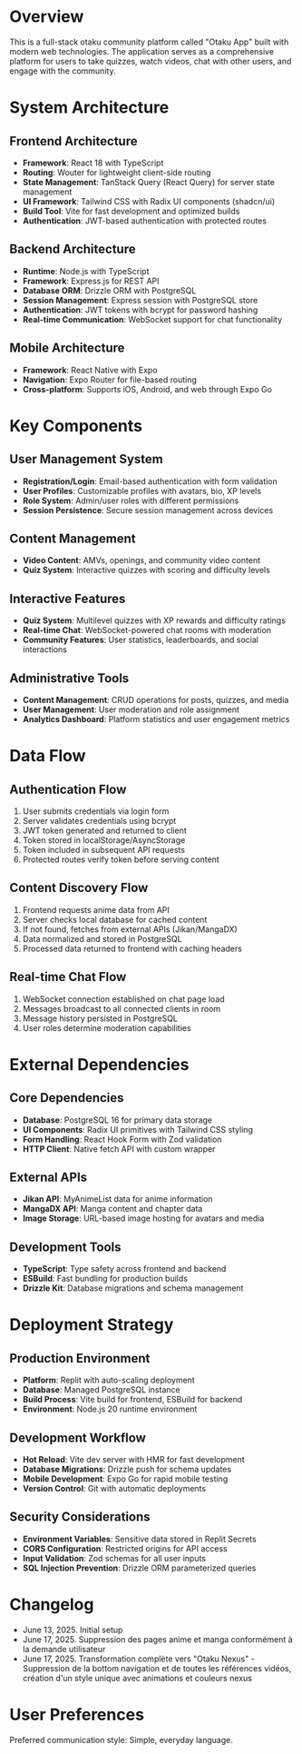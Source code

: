 # Overview

This is a full-stack otaku community platform called "Otaku App" built with modern web technologies. The application serves as a comprehensive platform for users to take quizzes, watch videos, chat with other users, and engage with the community.

# System Architecture

## Frontend Architecture
- **Framework**: React 18 with TypeScript
- **Routing**: Wouter for lightweight client-side routing
- **State Management**: TanStack Query (React Query) for server state management
- **UI Framework**: Tailwind CSS with Radix UI components (shadcn/ui)
- **Build Tool**: Vite for fast development and optimized builds
- **Authentication**: JWT-based authentication with protected routes

## Backend Architecture
- **Runtime**: Node.js with TypeScript
- **Framework**: Express.js for REST API
- **Database ORM**: Drizzle ORM with PostgreSQL
- **Session Management**: Express session with PostgreSQL store
- **Authentication**: JWT tokens with bcrypt for password hashing
- **Real-time Communication**: WebSocket support for chat functionality

## Mobile Architecture  
- **Framework**: React Native with Expo
- **Navigation**: Expo Router for file-based routing
- **Cross-platform**: Supports iOS, Android, and web through Expo Go

# Key Components

## User Management System
- **Registration/Login**: Email-based authentication with form validation
- **User Profiles**: Customizable profiles with avatars, bio, XP levels
- **Role System**: Admin/user roles with different permissions
- **Session Persistence**: Secure session management across devices

## Content Management
- **Video Content**: AMVs, openings, and community video content
- **Quiz System**: Interactive quizzes with scoring and difficulty levels

## Interactive Features
- **Quiz System**: Multilevel quizzes with XP rewards and difficulty ratings
- **Real-time Chat**: WebSocket-powered chat rooms with moderation
- **Community Features**: User statistics, leaderboards, and social interactions

## Administrative Tools
- **Content Management**: CRUD operations for posts, quizzes, and media
- **User Management**: User moderation and role assignment
- **Analytics Dashboard**: Platform statistics and user engagement metrics

# Data Flow

## Authentication Flow
1. User submits credentials via login form
2. Server validates credentials using bcrypt
3. JWT token generated and returned to client
4. Token stored in localStorage/AsyncStorage
5. Token included in subsequent API requests
6. Protected routes verify token before serving content

## Content Discovery Flow
1. Frontend requests anime data from API
2. Server checks local database for cached content  
3. If not found, fetches from external APIs (Jikan/MangaDX)
4. Data normalized and stored in PostgreSQL
5. Processed data returned to frontend with caching headers

## Real-time Chat Flow
1. WebSocket connection established on chat page load
2. Messages broadcast to all connected clients in room
3. Message history persisted in PostgreSQL
4. User roles determine moderation capabilities

# External Dependencies

## Core Dependencies
- **Database**: PostgreSQL 16 for primary data storage
- **UI Components**: Radix UI primitives with Tailwind CSS styling
- **Form Handling**: React Hook Form with Zod validation
- **HTTP Client**: Native fetch API with custom wrapper

## External APIs
- **Jikan API**: MyAnimeList data for anime information
- **MangaDX API**: Manga content and chapter data
- **Image Storage**: URL-based image hosting for avatars and media

## Development Tools
- **TypeScript**: Type safety across frontend and backend
- **ESBuild**: Fast bundling for production builds
- **Drizzle Kit**: Database migrations and schema management

# Deployment Strategy

## Production Environment
- **Platform**: Replit with auto-scaling deployment
- **Database**: Managed PostgreSQL instance
- **Build Process**: Vite build for frontend, ESBuild for backend
- **Environment**: Node.js 20 runtime environment

## Development Workflow
- **Hot Reload**: Vite dev server with HMR for fast development
- **Database Migrations**: Drizzle push for schema updates  
- **Mobile Development**: Expo Go for rapid mobile testing
- **Version Control**: Git with automatic deployments

## Security Considerations
- **Environment Variables**: Sensitive data stored in Replit Secrets
- **CORS Configuration**: Restricted origins for API access
- **Input Validation**: Zod schemas for all user inputs
- **SQL Injection Prevention**: Drizzle ORM parameterized queries

# Changelog
- June 13, 2025. Initial setup
- June 17, 2025. Suppression des pages anime et manga conformément à la demande utilisateur
- June 17, 2025. Transformation complète vers "Otaku Nexus" - Suppression de la bottom navigation et de toutes les références vidéos, création d'un style unique avec animations et couleurs nexus

# User Preferences

Preferred communication style: Simple, everyday language.